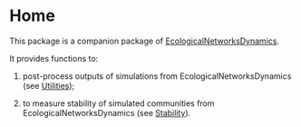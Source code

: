 # Home

This package is a companion package of 
[EcologicalNetworksDynamics](https://econetoolbox.github.io/EcologicalNetworksDynamics.jl/).

It provides functions to:

1) post-process outputs of simulations from EcologicalNetworksDynamics (see [Utilities](@ref));

2) to measure stability of simulated communities from EcologicalNetworksDynamics (see [Stability](@ref)).

